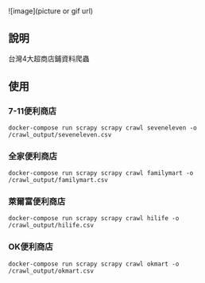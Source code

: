 ## 

![image](picture or gif url)

## 說明

台灣4大超商店鋪資料爬蟲

## 使用

### 7-11便利商店

`docker-compose run scrapy scrapy crawl seveneleven -o /crawl_output/seveneleven.csv`

### 全家便利商店

`docker-compose run scrapy scrapy crawl familymart -o /crawl_output/familymart.csv`

### 萊爾富便利商店

`docker-compose run scrapy scrapy crawl hilife -o /crawl_output/hilife.csv`

### OK便利商店

`docker-compose run scrapy scrapy crawl okmart -o /crawl_output/okmart.csv`


